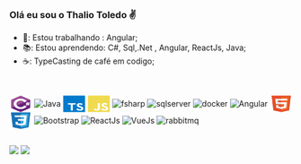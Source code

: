 ### Olá eu sou o Thalio Toledo ✌

- 🔨: Estou trabalhando : Angular;
- 📚: Estou aprendendo: C#, Sql,.Net , Angular, ReactJs, Java;
- ☕: TypeCasting de café em codigo; 

##

<div style="display: inline_block"><br>
  <img align="center" alt="Csharp" height="30" width="40" src="https://raw.githubusercontent.com/devicons/devicon/master/icons/csharp/csharp-original.svg"> 
  <img align="center" alt="Java" height="30" width="40"  src="https://cdn.jsdelivr.net/gh/devicons/devicon/icons/java/java-original.svg" />
  <img align="center" alt="TypeScripta" height="30" width="40" src="https://raw.githubusercontent.com/devicons/devicon/master/icons/typescript/typescript-plain.svg">  
  <img align="center" alt="JavaScript" height="30" width="40" src="https://raw.githubusercontent.com/devicons/devicon/master/icons/javascript/javascript-plain.svg">
 
  <img align="center" alt="fsharp" height="30" width="40" src="https://cdn.jsdelivr.net/gh/devicons/devicon@latest/icons/fsharp/fsharp-original.svg" />
  
  <img align="center" alt="sqlserver" height="30" width="40" src="https://cdn.jsdelivr.net/gh/devicons/devicon@latest/icons/microsoftsqlserver/microsoftsqlserver-original-wordmark.svg" />
  
  <img align="center" alt="docker" height="30" width="40"  src="https://cdn.jsdelivr.net/gh/devicons/devicon@latest/icons/docker/docker-original.svg" />
          
  <img align="center" alt="Angular" height="30" width="40" src="https://cdn.jsdelivr.net/gh/devicons/devicon/icons/angularjs/angularjs-plain.svg" />
  <img align="center" alt="HTML" height="30" width="40" src="https://raw.githubusercontent.com/devicons/devicon/master/icons/html5/html5-original.svg">
  <img align="center" alt="CSS" height="30" width="40" src="https://raw.githubusercontent.com/devicons/devicon/master/icons/css3/css3-original.svg"> 
  <img align="center" alt="Bootstrap" height="30" width="40" src="https://cdn.jsdelivr.net/gh/devicons/devicon/icons/bootstrap/bootstrap-original.svg" />
  <img align="center" alt="ReactJs" height="30" width="40" src="https://cdn.jsdelivr.net/gh/devicons/devicon/icons/react/react-original.svg" />
  <img align="center" alt="VueJs" height="30" width="40" src="https://cdn.jsdelivr.net/gh/devicons/devicon/icons/vuejs/vuejs-original-wordmark.svg" />
  <img align="center" alt="rabbitmq" height="30" width="40" src="https://cdn.jsdelivr.net/gh/devicons/devicon@latest/icons/rabbitmq/rabbitmq-original.svg" />
</div>

##

<div>


 <a href="https://discord.gg/dsrPH9kP" target="_blank"><img src="https://img.shields.io/badge/Discord-7289DA?style=for-the-badge&logo=discord&logoColor=white" target="_blank"></a> 
  <a href="https://www.linkedin.com/in/thalio-toledo-a7825023b/" target="_blank"><img src="https://img.shields.io/badge/-LinkedIn-%230077B5?style=for-the-badge&logo=linkedin&logoColor=white" target="_blank"></a>
</div>

##


